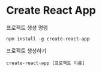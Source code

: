 # Create React App


프로젝트 생성 명령
```
npm install -g create-react-app
```



프로젝트 생성하기
```
create-react-app [프로젝트 이름]
```